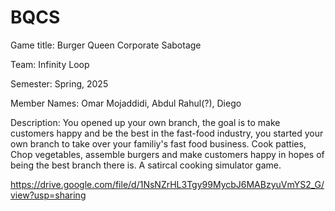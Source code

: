# BQCS
Game title: Burger Queen Corporate Sabotage

Team: Infinity Loop

Semester: Spring, 2025

Member Names: Omar Mojaddidi, Abdul Rahul(?), Diego

Description: You opened up your own branch, the goal is to make customers happy and be the best in the fast-food industry, you started your own branch to take over your familiy's fast food business. Cook patties, Chop vegetables, assemble burgers and make customers happy in hopes of being the best branch there is. A satircal cooking simulator game.

https://drive.google.com/file/d/1NsNZrHL3Tgy99MycbJ6MABzyuVmYS2_G/view?usp=sharing 
